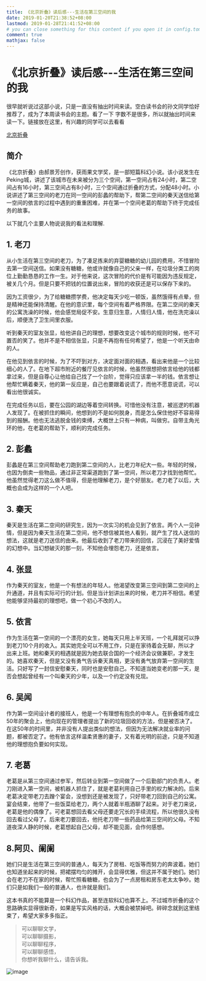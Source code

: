 ```yaml
---
title: 《北京折叠》读后感---生活在第三空间的我
date: 2019-01-20T21:38:52+08:00
lastmod: 2019-01-28T21:41:52+08:00
# you can close something for this content if you open it in config.toml.
comment: true
mathjax: false
---
```


# 《北京折叠》读后感---生活在第三空间的我

很早就听说过这部小说，只是一直没有抽出时间来读。空白读书会的孙文同学恰好推荐了，成为了本周读书会的主题。看了一下
字数不是很多，所以就抽出时间来读一下。链接放在这里，有兴趣的同学可以去看看  

[北京折叠](http://www.yuedu88.com/beijingzhedie/)

## 简介

《北京折叠》由郝景芳创作，获雨果文学奖，是一部短篇科幻小说。该小说发生在Peking城，讲述了该城市在未来被分为三个空间，第一空间占有24小时，第二空间占有16小时，第三空间占有8小时，三个空间通过折叠的方式，分配48小时。小说讲述了第三空间的老刀在同一空间的彭蠡的帮助下，帮第二空间的秦天送信给第一空间的依言的过程中遇到的重重困难，并在第一个空间老葛的帮助下终于完成任务的故事。

以下就几个主要人物说说我的看法和理解.

## 1. 老刀

从小生活在第三空间的老刀，为了凑足拣来的弃婴糖糖的幼儿园的费用，不惜冒险去第一空间送信。如果没有糖糖，他或许就像自己的父亲一样，在垃圾分类工的岗位上勤勤恳恳的工作一生。对于他来说，这次冒险的代价是有可能因为违反规定，被关几个月。但是只要不把钱的位置说出来，冒险的收获还是可以保存下来的。

因为工资很少，为了给糖糖攒学费，他决定每天少吃一顿饭，虽然饿得有点晕，但是精神还能保持清醒。在他的意识里，每个空间有着严格界限。在第二空间的秦天的公寓洗澡的时候，他会感觉局促不安。生意归生意，人情归人情，他在洗完澡以后，顺便洗了卫生间里衣服。

听到秦天的室友张显，给他讲自己的理想，想要改变这个城市的规则时候，他不可置否的笑了。他并不是不相信张显，只是不再抱有任何希望了，他是一个听天由命的人。

在他见到依言的时候，为了不吓到对方，决定面对面的相遇，看出来他是一个比较细心的人了。在地下超市附近的餐厅见依言的时候，他虽然很想把依言给他的钱都拿过来，但是自尊心让他给自己找了一个台阶，觉得只应该拿一半的钱。依言想让他帮忙瞒着秦天，他的第一反应是，自己也要跟着说谎了，而他不愿意说谎，可以看出他很诚实。

在完成任务以后，要在公园的湖边等着空间转换。可惜他没有注意，被巡逻的机器人发现了。在被抓住的瞬间，他想到的不是如何脱身，而是怎么保住他好不容易得到的报酬。他也无法逃脱金钱的束缚，大概世上只有一种病，叫做穷。自带主角光环的他，在老葛的帮助下，顺利的完成任务。


## 2. 彭蠡

彭蠡是在第三空间帮助老刀跑到第二空间的人，比老刀年纪大一些。年轻的时候，也因为倒卖一些物品，通过非正常渠道跑到了第一空间，所以老刀才找到他帮忙。他虽然觉得老刀这么做不值得，但是他理解老刀，是个好朋友。老刀老了以后，大概也会成为这样的一个人吧。

## 3. 秦天

秦天是生活在第二空间的研究生，因为一次实习的机会见到了依言。两个人一见钟情，但是因为秦天生活在第二空间，他不想信被其他人看到，就产生了找人送信的想法，这就是老刀送信的由来。他最后收到了老刀带来的回信，沉浸在了美好爱情的幻想中。当幻想破灭的那一刻，不知他会埋怨老刀，还是依言。

## 4. 张显

作为秦天的室友，他是一个有想法的年轻人。他渴望改变第三空间到第二空间的上升通道，并且有实际可行的计划。但是当计划讲出来的时候，老刀并不相信。希望他能够坚持最初的理想吧，做一个初心不改的人。

## 5. 依言

作为生活在第一空间的一个漂亮的女生，她每天只用上半天班，一个礼拜就可以挣到老刀10个月的收入。其实她完全可以不用工作，只是在家待着会无聊，所以才出来上班。她和秦天的相遇就是因为她去联合国的一个经济会议做兼职，才发生的。她喜欢秦天，但是又没有勇气告诉秦天真相，更没有勇气放弃第一空间的生活。只好写了一封信安慰秦天，同时也是安慰自己。不知道当她变老的那一天，是否会想起曾经有一个叫秦天的少年，以及一个约定没有兑现。

## 6. 吴闻

作为第一空间设计者的接班人，他是一个有理想有抱负的中年人。在折叠城市成立50年的聚会上，他向现在的管理者提出了新的垃圾回收的方法，但是被否决了。在这50年的时间里，并非没有人提出类似的想法，但因为无法解决就业率的问题，都被否定了。他有依言这样温柔贤惠的妻子，又有着光明的前途，只是不知道他的理想抱负要如何实现。

## 7. 老葛

老葛是从第三空间通过参军，然后转业到第一空间做了一个后勤部门的负责人。老刀刚进入第一空间，被机器人抓住了，就是老葛利用自己手里的权力解决的。后来老葛决定带老刀去蹭个宴会，没想到还是被发现了，只好带老刀回到自己的公寓。宴会结束，他带了一些饭菜给老刀，两个人就着半瓶酒聊了起来。对于老刀来说，老葛是他的偶像了。可老葛想回去看父母还要走冗长的手续流程，所以他很久没有回去看过父母了。后来老刀要回去，他托老刀带一些药品给第三空间的父母。不知道夜深人静的时候，老葛想起自己父母，却不能见面，会作何感想。

## 8.阿贝、阑阑

她们只是生活在第三空间的普通人，每天为了房租、吃饭等而努力的奔波着。她们也知道坐起来的时候，把裙摆均匀的摊开，会显得优雅，但这并不属于她们。她们会在老刀不在家的时候，帮忙照看糖糖，也会为了一点房租和房东老太太争吵。她们只是如我们一般的普通人，也许就是我们。

这本书真的不能算是一个科幻作品，甚至连软科幻也算不上。不过城市折叠的这个思路确实显得很新奇，如果是写实风格的话，大概会被禁掉吧。碎碎念就到这里结束了，希望大家多多指正。

> 可以聊聊文学，   
> 可以聊聊摄影，   
> 可以聊聊程序，   
> 可以聊聊感悟，   
> 你想听我聊什么，请告诉我。

![image](https://mmbiz.qpic.cn/mmbiz_jpg/IDHaWiaS8DJpDWaY4ZNTpQR4riciaVTEqPkpwGNwbmUxHUjv8licNxNlD9IEia7rCb8KYibdRWCiamYGRfetNW1CyqWTQ/0?wx_fmt=jpeg)